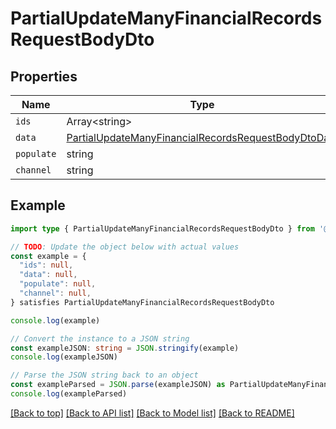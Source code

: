
# PartialUpdateManyFinancialRecordsRequestBodyDto


## Properties

Name | Type
------------ | -------------
`ids` | Array&lt;string&gt;
`data` | [PartialUpdateManyFinancialRecordsRequestBodyDtoData](PartialUpdateManyFinancialRecordsRequestBodyDtoData.md)
`populate` | string
`channel` | string

## Example

```typescript
import type { PartialUpdateManyFinancialRecordsRequestBodyDto } from '@usesofia/pegasus-core-api-sdk'

// TODO: Update the object below with actual values
const example = {
  "ids": null,
  "data": null,
  "populate": null,
  "channel": null,
} satisfies PartialUpdateManyFinancialRecordsRequestBodyDto

console.log(example)

// Convert the instance to a JSON string
const exampleJSON: string = JSON.stringify(example)
console.log(exampleJSON)

// Parse the JSON string back to an object
const exampleParsed = JSON.parse(exampleJSON) as PartialUpdateManyFinancialRecordsRequestBodyDto
console.log(exampleParsed)
```

[[Back to top]](#) [[Back to API list]](../README.md#api-endpoints) [[Back to Model list]](../README.md#models) [[Back to README]](../README.md)


